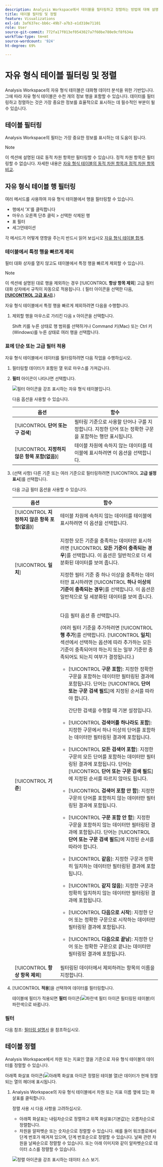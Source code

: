 ```yaml
---
description: Analysis Workspace에서 테이블을 필터링하고 정렬하는 방법에 대해 설명하는 설명서입니다.
title: 테이블 필터링 및 정렬
feature: Visualizations
exl-id: 3af637ec-bb6c-49b7-a7b3-e1d310e71101
role: User
source-git-commit: 772fa17f013ef0543027a7f60be780e9cf8f634a
workflow-type: tm+mt
source-wordcount: '924'
ht-degree: 69%

---
```



# 자유 형식 테이블 필터링 및 정렬

Analysis Workspace의 자유 형식 테이블은 대화형 데이터 분석을 위한 기반입니다. 그에 따라 자유 형식 테이블은 수천 개의 정보 행을 포함할 수 있습니다. 데이터를 필터링하고 정렬하는 것은 가장 중요한 정보를 효율적으로 표시하는 데 필수적인 부분이 될 수 있습니다.

<!--The following video covers filter and sort options in Analysis Workspace, in addition to pagination options:

>[!VIDEO](https://video.tv.adobe.com/v/23968)-->

## 테이블 필터링

Analysis Workspace의 필터는 가장 중요한 정보를 표시하는 데 도움이 됩니다.

>[!NOTE]
>
> 이 섹션에 설명된 대로 동적 차원 항목만 필터링할 수 있습니다. 정적 차원 항목은 필터링할 수 없습니다. 자세한 내용은 [자유 형식 테이블의 동적 차원 항목과 정적 차원 항목 비교](/help/analysis-workspace/visualizations/freeform-table/column-row-settings/manual-vs-dynamic-rows.md).

## 자유 형식 테이블 행 필터링

여러 메서드를 사용하여 자유 형식 테이블에서 행을 필터링할 수 있습니다. 

- 행에서 &#39;X&#39;를 클릭합니다
- 마우스 오른쪽 단추 클릭 > 선택한 삭제된 행
- 표 필터
- 세그먼테이션

각 메서드가 어떻게 영향을 주는지 반드시 읽어 보십시오 [자유 형식 테이블 합계](/help/analysis-workspace/visualizations/freeform-table/workspace-totals.md).

### 테이블에서 특정 행을 빠르게 제외

필터 대화 상자를 열지 않고도 테이블에서 특정 행을 빠르게 제외할 수 있습니다.

>[!NOTE]
>
>이 섹션에 설명된 대로 행을 제외하는 경우 [!UICONTROL **항상 항목 제외**] 고급 필터 대화 상자에서 규칙이 자동으로 적용됩니다. ( 필터 아이콘을 선택한 다음, [**[!UICONTROL 고급 표시]**](#apply-a-simple-or-advanced-filter-to-a-table).)

자유 형식 테이블에서 특정 행을 빠르게 제외하려면 다음을 수행합니다.

1. 제외할 행을 마우스로 가리킨 다음 x 아이콘을 선택합니다.

   Shift 키를 누른 상태로 행 범위를 선택하거나 Command 키(Mac) 또는 Ctrl 키(Windows)를 누른 상태로 여러 행을 선택합니다.

<!--### Right-click > Delete selected rows

Note: this option does not seem to work. AN-338422

1. Select 1 or more rows. 
1. Right-click and select **[!UICONTROL Delete Selected Rows]**. 

   This action will remove the rows from the table and apply a table filter.-->


### 표에 단순 또는 고급 필터 적용

자유 형식 테이블에서 데이터를 필터링하려면 다음 작업을 수행하십시오.

1. 필터링할 데이터가 포함된 열 위로 마우스를 가져갑니다. <!--only some types of columns show the filter... Which? Just Dimensions?-->

1. **필터** 아이콘이 나타나면 선택합니다.

   ![필터 아이콘을 강조 표시하는 자유 형식 테이블입니다.](assets/table-filter-icon.png)

   다음 옵션을 사용할 수 있습니다.

   | 옵션 | 함수 |
   |---------|----------|
   | [!UICONTROL **단어 또는 구 검색**] | 필터링 기준으로 사용할 단어나 구를 지정합니다. 지정한 단어 또는 정확한 구문을 포함하는 행만 표시됩니다. |
   | [!UICONTROL **지정하지 않은 항목 포함(없음)**] | 테이블 차원에 속하지 않는 데이터를 테이블에 표시하려면 이 옵션을 선택합니다. <!--what is this?--> |

1. (선택 사항) 다른 기준 또는 여러 기준으로 필터링하려면 [!UICONTROL **고급 설정 표시**]&#x200B;를 선택합니다.

   다음 고급 필터 옵션을 사용할 수 있습니다.

   | 옵션 | 함수 |
   |---------|----------|
   | [!UICONTROL **지정하지 않은 항목 포함(없음)**] | 테이블 차원에 속하지 않는 데이터를 테이블에 표시하려면 이 옵션을 선택합니다. <!--what is this?--> |
   | [!UICONTROL **일치**] | <p>지정한 모든 기준을 충족하는 데이터만 표시하려면 [!UICONTROL **모든 기준이 충족되는 경우**]&#x200B;를 선택합니다. 이 옵션은 일반적으로 더 세분화된 데이터를 보여 줍니다.</p> <p>지정한 필터 기준 중 하나 이상을 충족하는 데이터만 표시하려면 [!UICONTROL **하나 이상의 기준이 충족되는 경우**]&#x200B;를 선택합니다. 이 옵션은 일반적으로 덜 세분화된 데이터를 보여 줍니다.</p> |
   | [!UICONTROL **기준**] | <p>다음 필터 옵션 중 선택합니다.</p><p>(여러 필터 기준을 추가하려면 [!UICONTROL **행 추가**]&#x200B;를 선택합니다. [!UICONTROL **일치**] 섹션에서 선택하는 옵션에 따라 추가하는 모든 기준이 충족되어야 하는지 또는 일부 기준만 충족되어도 되는지 여부가 결정됩니다.)</p><ul><li><p>[!UICONTROL **구문 포함**]: 지정한 정확한 구문을 포함하는 데이터만 필터링된 결과에 포함됩니다. 단어는 [!UICONTROL **단어 또는 구문 검색 필드**]&#x200B;에 지정된 순서를 따라야 합니다.<p>간단한 검색을 수행할 때 기본 설정입니다.</p></p></li><li><p>[!UICONTROL **검색어를 하나라도 포함**]: 지정한 구문에서 하나 이상의 단어를 포함하는 데이터만 필터링된 결과에 포함됩니다. </p></li><li><p>[!UICONTROL **모든 검색어 포함**]: 지정한 구문의 모든 단어를 포함하는 데이터만 필터링된 결과에 포함됩니다. 단어는 [!UICONTROL **단어 또는 구문 검색 필드**]&#x200B;에 지정된 순서를 따르지 않아도 됩니다.</p></li><li><p>[!UICONTROL **검색어 포함 안 함**]: 지정한 구문의 단어를 포함하지 않는 데이터만 필터링된 결과에 포함됩니다. </p></li><li><p>[!UICONTROL **구문 포함 안 함**]: 지정한 구문을 포함하지 않는 데이터만 필터링된 결과에 포함됩니다. 단어는 [!UICONTROL **단어 또는 구문 검색 필드**]&#x200B;에 지정된 순서를 따라야 합니다.</p></li><li><p>[!UICONTROL **같음**]: 지정한 구문과 정확히 일치하는 데이터만 필터링된 결과에 포함됩니다. </p></li><li><p>[!UICONTROL **같지 않음**]: 지정한 구문과 정확히 일치하지 않는 데이터만 필터링된 결과에 포함됩니다. </p></li><li><p>[!UICONTROL **다음으로 시작**]: 지정한 단어 또는 정확한 구문으로 시작하는 데이터만 필터링된 결과에 포함됩니다. </p></li><li><p>[!UICONTROL **다음으로 끝남**]: 지정한 단어 또는 정확한 구문으로 끝나는 데이터만 필터링된 결과에 포함됩니다. </p></li></ul> |
   | [!UICONTROL **항상 항목 제외**] | 필터링된 데이터에서 제외하려는 항목의 이름을 지정합니다. |

1. [!UICONTROL **적용**]&#x200B;을 선택하여 데이터를 필터링합니다.

   테이블에 필터가 적용되면 **필터** 아이콘(![파란색 필터 아이콘 필터링된 테이블](https://spectrum.adobe.com/static/icons/workflow_18/Smock_Filter_18_N.svg))이 파란색으로 바뀝니다.

### 필터

다음 참조: [필터링 설명서](/help/components/filters/filters-overview.md) 을 참조하십시오.

## 테이블 정렬

Analysis Workspace에서 차원 또는 지표인 열을 기준으로 자유 형식 테이블의 데이터를 정렬할 수 있습니다.

아래쪽 화살표 아이콘(![아래쪽 화살표 아이콘 정렬된 테이블 열](https://spectrum.adobe.com/static/icons/workflow_18/Smock_ArrowDown_18_N.svg))은 데이터가 현재 정렬되는 열의 헤더에 표시됩니다.

1. Analysis Workspace의 자유 형식 테이블에서 차원 또는 지표 이름 옆에 있는 화살표를 클릭합니다.

   정렬 사용 시 다음 사항을 고려하십시오.

   - 아래쪽 화살표는 내림차순으로 정렬하고 위쪽 화살표(기본값)는 오름차순으로 정렬합니다.
   - 차원을 알파벳순 또는 숫자순으로 정렬할 수 있습니다. 예를 들어 워크플로에서 단계 번호가 매겨져 있으며, 단계 번호순으로 정렬할 수 있습니다. 날짜 관련 차원을 날짜순으로 정렬할 수 있습니다. 또는 아래 이미지와 같이 알파벳순으로 데이터 소스를 정렬할 수 있습니다.

   ![정렬 아이콘을 강조 표시하는 데이터 소스 보기.](assets/sort-dimensions.png)


